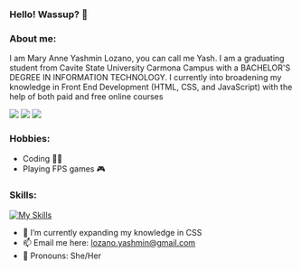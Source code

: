 ### Hello! Wassup? 👋

<!--
*yashiidev/yashiidev* is a ✨ special ✨ repository because its README.md (this file) appears on your GitHub profile.

Here are some ideas to get you started:
-->
### About me:
  I am Mary Anne Yashmin Lozano, you can call me Yash. I am a graduating student from Cavite State University Carmona Campus with a BACHELOR'S
  DEGREE IN INFORMATION TECHNOLOGY. I currently into broadening my knowledge in Front End Development (HTML, CSS, and JavaScript) with the help of both paid and free 
  online courses
  
<a href="mailto: lozano.yashmin@gmail.com">
<img src="https://img.shields.io/badge/-lozano.yashmin%40gmail.com-7B83EB?&style=for-the-badge&logo=Microsoft-outlook&logoColor=white" ></a> <a href="https://www.linkedin.com/in/mary-anne-yashmin-lozano-710522149/"><img src="https://img.shields.io/badge/Yashmin Lozano-%230077B5.svg?&style=for-the-badge&logo=linkedin&logoColor=white" ></a> <a  href="https://www.instagram.com/yashii.gif/">   <img src="https://img.shields.io/badge/@yashii.gif-%23E4405F.svg?&style=for-the-badge&logo=instagram&logoColor=white"></a>
  
### Hobbies:
  - Coding 👩‍💻
  - Playing FPS games 🎮
  
### Skills:
[![My Skills](https://skillicons.dev/icons?i=js,html,css)](https://skillicons.dev)

- 🍳 I’m currently expanding my knowledge in CSS
- 📫 Email me here: <a href="mailto: lozano.yashmin@gmail.com">lozano.yashmin@gmail.com</a>
- 🍕 Pronouns: She/Her
